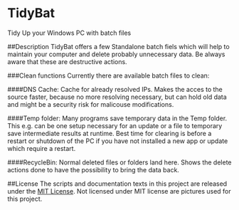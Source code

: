 # TidyBat
Tidy Up your Windows PC with batch files

##Description
TidyBat offers a few Standalone batch fiels which will help to maintain your computer and delete probably unnecessary data.
Be always aware that these are destructive actions.

###Clean functions
Currently there are available batch files to clean:

####DNS Cache:
Cache for already resolved IPs. Makes the acces to the source faster, because no more resolving necessary, but can hold old data and might be a security risk for malicouse modifications.

####Temp folder:
Many programs save temporary data in the Temp folder. This e.g. can be one setup necessary for an update or a file to temporary save intermediate results at runtime. 
Best time for clearing is before a restart or shutdown of the PC if you have not installed a new app or update which require a restart.

####RecycleBin:
Normal deleted files or folders land here. Shows the delete actions done to have the possibility to bring the data back.

##License
The scripts and documentation texts in this project are released under the [MIT License](https://github.com/Game-Generator/TidyBat/blob/main/LICENSE "MIT License").
Not licensed under MIT license are pictures used for this project.
